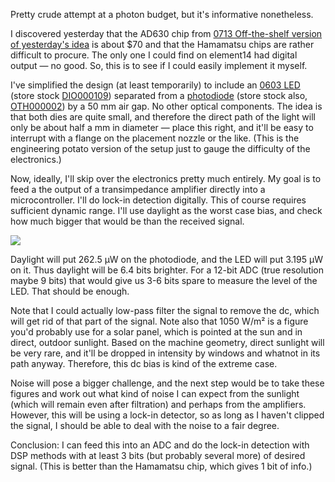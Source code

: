 Pretty crude attempt at a photon budget, but it's informative nonetheless.

I discovered yesterday that the AD630 chip from [0713 Off-the-shelf version of yesterday's idea](0713%20Off-the-shelf%20version%20of%20yesterday's%20idea.md) is about $70 and that the Hamamatsu chips are rather difficult to procure. The only one I could find on element14 had digital output — no good. So, this is to see if I could easily implement it myself.

I've simplified the design (at least temporarily) to include an [0603 LED](https://www.digikey.com/en/products/detail/liteon/LTST-C191KRKT/386837) (store stock [DIO000109](https://share.engineering.auckland.ac.nz/ece/ts/_layouts/listform.aspx?PageType=4&ListId={61BA02A2-09AE-43D9-928A-8404626AA3B3}&ID=688&ContentTypeID=0x0100F15804224016034EA9B87F5470A936F5)) separated from a [photodiode](http://share.engineering.auckland.ac.nz/ece/ts/Student%20Documents/SD%20019-101-411.pdf) (store stock also, [OTH000002](https://share.engineering.auckland.ac.nz/ece/ts/_layouts/listform.aspx?PageType=4&ListId={61BA02A2-09AE-43D9-928A-8404626AA3B3}&ID=680&ContentTypeID=0x0100F15804224016034EA9B87F5470A936F5)) by a 50 mm air gap. No other optical components. The idea is that both dies are quite small, and therefore the direct path of the light will only be about half a mm in diameter — place this right, and it'll be easy to interrupt with a flange on the placement nozzle or the like. (This is the engineering potato version of the setup just to gauge the difficulty of the electronics.)

Now, ideally, I'll skip over the electronics pretty much entirely. My goal is to feed a the output of a transimpedance amplifier directly into a microcontroller. I'll do lock-in detection digitally. This of course requires sufficient dynamic range. I'll use daylight as the worst case bias, and check how much bigger that would be than the received signal.

![](Page%201,%20object%205-1%201.jpg)

Daylight will put 262.5 µW on the photodiode, and the LED will put 3.195 µW on it. Thus daylight will be 6.4 bits brighter. For a 12-bit ADC (true resolution maybe 9 bits) that would give us 3-6 bits spare to measure the level of the LED. That should be enough.

Note that I could actually low-pass filter the signal to remove the dc, which will get rid of that part of the signal. Note also that 1050 W/m² is a figure you'd probably use for a solar panel, which is pointed at the sun and in direct, outdoor sunlight. Based on the machine geometry, direct sunlight will be very rare, and it'll be dropped in intensity by windows and whatnot in its path anyway. Therefore, this dc bias is kind of the extreme case.

Noise will pose a bigger challenge, and the next step would be to take these figures and work out what kind of noise I can expect from the sunlight (which will remain even after filtration) and perhaps from the amplifiers. However, this will be using a lock-in detector, so as long as I haven't clipped the signal, I should be able to deal with the noise to a fair degree.

Conclusion: I can feed this into an ADC and do the lock-in detection with DSP methods with at least 3 bits (but probably several more) of desired signal. (This is better than the Hamamatsu chip, which gives 1 bit of info.)